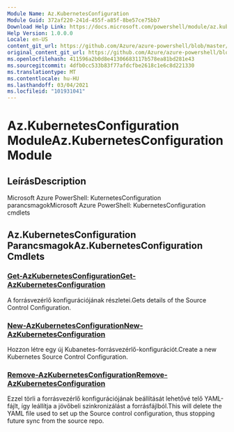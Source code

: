 ```yaml
---
Module Name: Az.KubernetesConfiguration
Module Guid: 372af220-241d-455f-a85f-8be57ce75bb7
Download Help Link: https://docs.microsoft.com/powershell/module/az.kubernetesconfiguration
Help Version: 1.0.0.0
Locale: en-US
content_git_url: https://github.com/Azure/azure-powershell/blob/master/src/KubernetesConfiguration/help/Az.KubernetesConfiguration.md
original_content_git_url: https://github.com/Azure/azure-powershell/blob/master/src/KubernetesConfiguration/help/Az.KubernetesConfiguration.md
ms.openlocfilehash: 411596a2b0d8e41306683117b578ea81bd281e43
ms.sourcegitcommit: 4dfb0cc533b83f77afdcfbe2618c1e6c8d221330
ms.translationtype: MT
ms.contentlocale: hu-HU
ms.lasthandoff: 03/04/2021
ms.locfileid: "101931041"
---
```

# <span data-ttu-id="9e08d-101">Az.KubernetesConfiguration Module</span><span class="sxs-lookup"><span data-stu-id="9e08d-101">Az.KubernetesConfiguration Module</span></span>
## <span data-ttu-id="9e08d-102">Leírás</span><span class="sxs-lookup"><span data-stu-id="9e08d-102">Description</span></span>
<span data-ttu-id="9e08d-103">Microsoft Azure PowerShell: KuternetesConfiguration parancsmagok</span><span class="sxs-lookup"><span data-stu-id="9e08d-103">Microsoft Azure PowerShell: KubernetesConfiguration cmdlets</span></span>

## <span data-ttu-id="9e08d-104">Az.KubernetesConfiguration Parancsmagok</span><span class="sxs-lookup"><span data-stu-id="9e08d-104">Az.KubernetesConfiguration Cmdlets</span></span>
### [<span data-ttu-id="9e08d-105">Get-AzKubernetesConfiguration</span><span class="sxs-lookup"><span data-stu-id="9e08d-105">Get-AzKubernetesConfiguration</span></span>](Get-AzKubernetesConfiguration.md)
<span data-ttu-id="9e08d-106">A forrásvezérlő konfigurációjának részletei.</span><span class="sxs-lookup"><span data-stu-id="9e08d-106">Gets details of the Source Control Configuration.</span></span>

### [<span data-ttu-id="9e08d-107">New-AzKubernetesConfiguration</span><span class="sxs-lookup"><span data-stu-id="9e08d-107">New-AzKubernetesConfiguration</span></span>](New-AzKubernetesConfiguration.md)
<span data-ttu-id="9e08d-108">Hozzon létre egy új Kubanetes-forrásvezérlő-konfigurációt.</span><span class="sxs-lookup"><span data-stu-id="9e08d-108">Create a new Kubernetes Source Control Configuration.</span></span>

### [<span data-ttu-id="9e08d-109">Remove-AzKubernetesConfiguration</span><span class="sxs-lookup"><span data-stu-id="9e08d-109">Remove-AzKubernetesConfiguration</span></span>](Remove-AzKubernetesConfiguration.md)
<span data-ttu-id="9e08d-110">Ezzel törli a forrásvezérlő konfigurációjának beállítását lehetővé telő YAML-fájlt, így leállítja a jövőbeli szinkronizálást a forrásfájlból.</span><span class="sxs-lookup"><span data-stu-id="9e08d-110">This will delete the YAML file used to set up the Source control configuration, thus stopping future sync from the source repo.</span></span>

